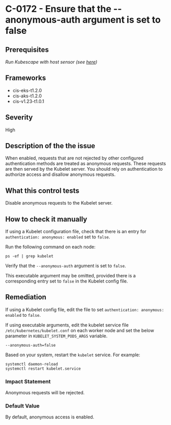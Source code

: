 # C-0172 - Ensure that the --anonymous-auth argument is set to false

## Prerequisites
 *Run Kubescape with host sensor (see [here](https://hub.armo.cloud/docs/host-sensor))*
 
## Frameworks
* cis-eks-t1.2.0
* cis-aks-t1.2.0
* cis-v1.23-t1.0.1
 
## Severity
High

## Description of the the issue
When enabled, requests that are not rejected by other configured authentication methods are treated as anonymous requests. These requests are then served by the Kubelet server. You should rely on authentication to authorize access and disallow anonymous requests.
 
## What this control tests 
Disable anonymous requests to the Kubelet server.
 
## How to check it manually 
If using a Kubelet configuration file, check that there is an entry for `authentication: anonymous: enabled` set to `false`.

 Run the following command on each node:

 
```
ps -ef | grep kubelet

```
 Verify that the `--anonymous-auth` argument is set to `false`.

 This executable argument may be omitted, provided there is a corresponding entry set to `false` in the Kubelet config file.
 
## Remediation
If using a Kubelet config file, edit the file to set `authentication: anonymous: enabled` to `false`.

 If using executable arguments, edit the kubelet service file `/etc/kubernetes/kubelet.conf` on each worker node and set the below parameter in `KUBELET_SYSTEM_PODS_ARGS` variable.

 
```
--anonymous-auth=false

```
 Based on your system, restart the `kubelet` service. For example:

 
```
systemctl daemon-reload
systemctl restart kubelet.service

```
 
### Impact Statement
Anonymous requests will be rejected.
 
### Default Value
By default, anonymous access is enabled.
 
